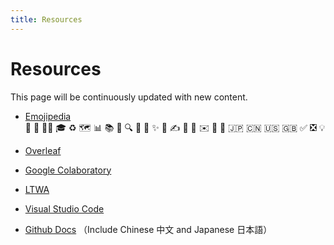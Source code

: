 ```yaml
---
title: Resources
---
```


# Resources  
This page will be continuously updated with new content.

- [Emojipedia](https://emojipedia.org/)  
👋 🚀 👨‍🎓  🎓  ♻️ 🗺️ 
📊 📚 📃 🔍 
🔗
🎤 ✨ 📝 ✍️ 📖 📁
✉️ 📧 🌟
🇯🇵 🇨🇳 🇺🇸 🇬🇧 
✅ ❎ 💡

- [Overleaf](https://www.overleaf.com/)

- [Google Colaboratory](https://colab.google)

- [LTWA](https://www.issn.org/services/online-services/access-to-the-ltwa/)

- [Visual Studio Code](https://code.visualstudio.com/)

- [Github Docs](https://docs.github.com/en) （Include Chinese 中文 and Japanese 日本語）

